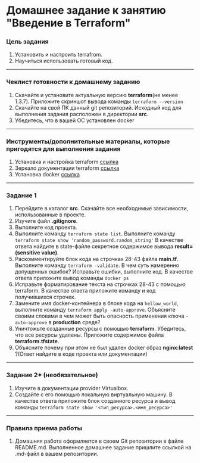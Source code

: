 # Домашнее задание к занятию "Введение в Terraform"

### Цель задания

1. Установить и настроить terrafrom.
2. Научиться использовать готовый код.

------

### Чеклист готовности к домашнему заданию

1. Скачайте и установите актуальную версию **terraform**(не менее 1.3.7). Приложите скриншот вывода команды ```terraform --version```
2. Скачайте на свой ПК данный git репозиторий. Исходный код для выполнения задания расположен в директории **src**.
3. Убедитесь, что в вашей ОС установлен docker

------

### Инструменты/дополнительные материалы, которые пригодятся для выполнения задания

1. Установка и настройка terraform  [ссылка](https://cloud.yandex.ru/docs/tutorials/infrastructure-management/terraform-quickstart#from-yc-mirror)
2. Зеркало документации terraform  [ссылка](https://registry.tfpla.net/browse/providers) 
3. Установка docker [ссылка](https://docs.docker.com/engine/install/ubuntu/) 
------

### Задание 1

1. Перейдите в каталог **src**. Скачайте все необходимые зависимости, использованные в проекте. 
2. Изучите файл **.gitignore**.
3. Выполните код проекта. 
4. Выполните команду  ```terraform state list```.
Выполните команду ```terraform state show 'random_password.random_string'```
В качестве ответа найдите в state-файле секретное содержимое вывода **result=(sensitive value)**.
5. Раскомментируйте блок кода на строчках 28-43 файла **main.tf**.
Выполните команду ```terraform -validate```. В чем суть намеренно допущенных ошибок?
Исправьте ошибки, выполните код. В качестве ответа приложите вывод команды ```docker ps```
6. Исправьте форматирование текста на строчках 28-43 с помощью terraform.
В качестве ответа приложите команду и код получившихся строчек.
7. Замените имя docker-контейнера в блоке кода на ```hellow_world```, выполните команду ```terraform apply -auto-approve```.
Объясните своими словами в чем может быть опасность применения ключа  ```-auto-approve``` в **production** среде? 
8. Уничтожьте созданные ресурсы с помощью **terraform**. Убедитесь, что все ресурсы удалены. Приложите содержимое файла **terraform.tfstate**. 
9. Объясните почему при этом не был удален docker образ **nginx:latest** ?(Ответ найдите в коде проекта или документации)
------

### Задание 2* (необязательное)

1. Изучите в документации provider Virtualbox.
2. Создайте с его помощью локальную виртуальную машину.
В качестве ответа приложите блок созданного ресурса и вывод команды ```terraform state show '<тип_ресурса>.<имя_ресурса>'```

------

### Правила приема работы

1. Домашняя работа оформляется в своем Git репозитории в файле README.md. Выполненное домашнее задание пришлите ссылкой на .md-файл в вашем репозитории.


